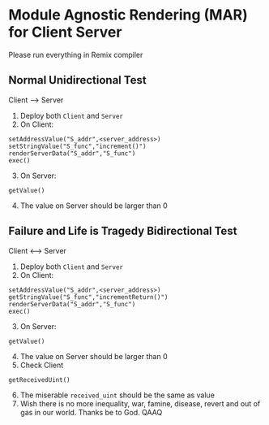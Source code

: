 # Module Agnostic Rendering (MAR) for Client Server 
Please run everything in Remix compiler

## Normal Unidirectional Test
Client --> Server
1. Deploy both `Client` and `Server`
2. On Client:
```
setAddressValue("S_addr",<server_address>)
setStringValue("S_func","increment()")
renderServerData("S_addr","S_func")
exec()
```
3. On Server:
```
getValue()
```
4. The value on Server should be larger than 0

## Failure and Life is Tragedy Bidirectional Test
Client <--> Server
1. Deploy both `Client` and `Server`
2. On Client:
```
setAddressValue("S_addr",<server_address>)
getStringValue("S_func","incrementReturn()")
renderServerData("S_addr","S_func")
exec()
```
3. On Server:
```
getValue()
```
4. The value on Server should be larger than 0
5. Check Client
```
getReceivedUint()
```
6. The miserable `received_uint` should be the same as value
7. Wish there is no more inequality, war, famine, disease, revert and out of gas in our world. Thanks be to God. QAAQ
